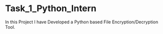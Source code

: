 # Task_1_Python_Intern
In this Project I have Developed a Python based File Encryption/Decryption Tool.
